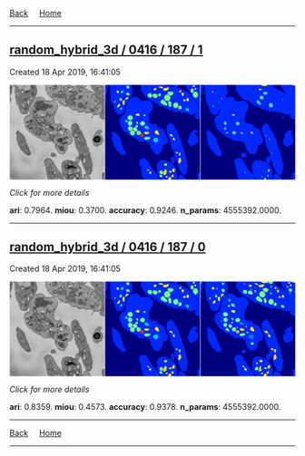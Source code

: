 
[Back](..)&nbsp;&nbsp;&nbsp;&nbsp;&nbsp;[Home](https://leapmanlab.github.io/snapshots)

---

<div class="summary"><a href="1"><h2>random_hybrid_3d / 0416 / 187 / 1</h2></a><p>Created 18 Apr 2019, 16:41:05
</p><a href="1"><img src="1/media/summary.png" align="center"></a><p>
<i>Click for more details</i>
</p></div>

**ari**: 0.7964. **miou**: 0.3700. **accuracy**: 0.9246. **n_params**: 4555392.0000. 

---

<div class="summary"><a href="0"><h2>random_hybrid_3d / 0416 / 187 / 0</h2></a><p>Created 18 Apr 2019, 16:41:05
</p><a href="0"><img src="0/media/summary.png" align="center"></a><p>
<i>Click for more details</i>
</p></div>

**ari**: 0.8359. **miou**: 0.4573. **accuracy**: 0.9378. **n_params**: 4555392.0000. 

---

[Back](..)&nbsp;&nbsp;&nbsp;&nbsp;&nbsp;[Home](https://leapmanlab.github.io/snapshots)

---